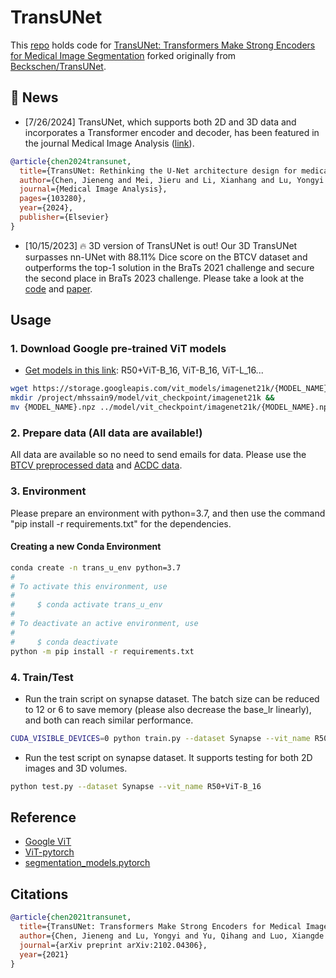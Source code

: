 # TransUNet

This [repo](https://github.com/Mazharul-Hossain/TransUNet) holds code for [TransUNet: Transformers Make Strong Encoders for Medical Image Segmentation](https://arxiv.org/pdf/2102.04306.pdf) forked originally from [Beckschen/TransUNet](https://github.com/Beckschen/TransUNet).

## 📰 News

- [7/26/2024] TransUNet, which supports both 2D and 3D data and incorporates a Transformer encoder and decoder, has been featured in the journal Medical Image Analysis ([link](https://www.sciencedirect.com/science/article/pii/S1361841524002056)).

```bibtex
@article{chen2024transunet,
  title={TransUNet: Rethinking the U-Net architecture design for medical image segmentation through the lens of transformers},
  author={Chen, Jieneng and Mei, Jieru and Li, Xianhang and Lu, Yongyi and Yu, Qihang and Wei, Qingyue and Luo, Xiangde and Xie, Yutong and Adeli, Ehsan and Wang, Yan and others},
  journal={Medical Image Analysis},
  pages={103280},
  year={2024},
  publisher={Elsevier}
}
```

- [10/15/2023] 🔥 3D version of TransUNet is out! Our 3D TransUNet surpasses nn-UNet with 88.11% Dice score on the BTCV dataset and outperforms the top-1 solution in the BraTs 2021 challenge and secure the second place in BraTs 2023 challenge. Please take a look at the [code](https://github.com/Beckschen/3D-TransUNet/tree/main) and [paper](https://arxiv.org/abs/2310.07781).

## Usage

### 1. Download Google pre-trained ViT models

- [Get models in this link](https://console.cloud.google.com/storage/vit_models/): R50+ViT-B_16, ViT-B_16, ViT-L_16...

```bash
wget https://storage.googleapis.com/vit_models/imagenet21k/{MODEL_NAME}.npz &&
mkdir /project/mhssain9/model/vit_checkpoint/imagenet21k &&
mv {MODEL_NAME}.npz ../model/vit_checkpoint/imagenet21k/{MODEL_NAME}.npz
```

### 2. Prepare data (All data are available!)

All data are available so no need to send emails for data. Please use the [BTCV preprocessed data](https://drive.google.com/drive/folders/1ACJEoTp-uqfFJ73qS3eUObQh52nGuzCd?usp=sharing) and [ACDC data](https://drive.google.com/drive/folders/1KQcrci7aKsYZi1hQoZ3T3QUtcy7b--n4?usp=drive_link).

### 3. Environment

Please prepare an environment with python=3.7, and then use the command "pip install -r requirements.txt" for the dependencies.

#### Creating a new Conda Environment

```bash
conda create -n trans_u_env python=3.7
#
# To activate this environment, use
#
#     $ conda activate trans_u_env
#
# To deactivate an active environment, use
#
#     $ conda deactivate
python -m pip install -r requirements.txt
```

### 4. Train/Test

- Run the train script on synapse dataset. The batch size can be reduced to 12 or 6 to save memory (please also decrease the base_lr linearly), and both can reach similar performance.

```bash
CUDA_VISIBLE_DEVICES=0 python train.py --dataset Synapse --vit_name R50+ViT-B_16
```

- Run the test script on synapse dataset. It supports testing for both 2D images and 3D volumes.

```bash
python test.py --dataset Synapse --vit_name R50+ViT-B_16
```

## Reference

- [Google ViT](https://github.com/google-research/vision_transformer)
- [ViT-pytorch](https://github.com/jeonsworld/ViT-pytorch)
- [segmentation_models.pytorch](https://github.com/qubvel/segmentation_models.pytorch)

## Citations

```bibtex
@article{chen2021transunet,
  title={TransUNet: Transformers Make Strong Encoders for Medical Image Segmentation},
  author={Chen, Jieneng and Lu, Yongyi and Yu, Qihang and Luo, Xiangde and Adeli, Ehsan and Wang, Yan and Lu, Le and Yuille, Alan L., and Zhou, Yuyin},
  journal={arXiv preprint arXiv:2102.04306},
  year={2021}
}
```
